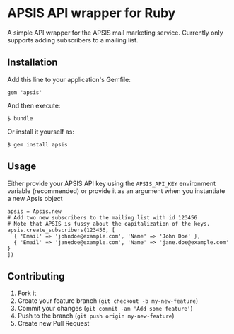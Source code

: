 # APSIS API wrapper for Ruby

A simple API wrapper for the APSIS mail marketing service. Currently
only supports adding subscribers to a mailing list.

## Installation

Add this line to your application's Gemfile:

    gem 'apsis'

And then execute:

    $ bundle

Or install it yourself as:

    $ gem install apsis

## Usage

Either provide your APSIS API key using the `APSIS_API_KEY` environment
variable (recommended) or provide it as an argument when you instantiate a new Apsis object 

    apsis = Apsis.new
    # Add two new subscribers to the mailing list with id 123456
    # Note that APSIS is fussy about the capitalization of the keys.
    apsis.create_subscribers(123456, [
      { 'Email' => 'johndoe@example.com', 'Name' => 'John Doe' },
      { 'Email' => 'janedoe@example.com', 'Name' => 'jane.doe@example.com' }
    ])

## Contributing

1. Fork it
2. Create your feature branch (`git checkout -b my-new-feature`)
3. Commit your changes (`git commit -am 'Add some feature'`)
4. Push to the branch (`git push origin my-new-feature`)
5. Create new Pull Request
